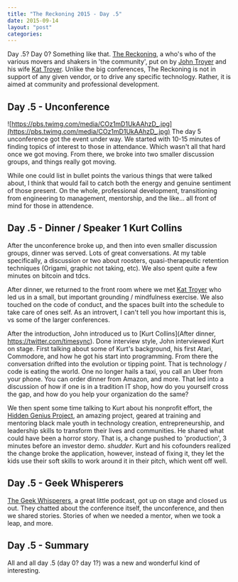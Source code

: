 ```yaml
---
title: "The Reckoning 2015 - Day .5"
date: 2015-09-14
layout: "post"
categories: 
---
```


Day .5? Day 0? Something like that. [The Reckoning](http://thereckoning.techreckoning.com/), a who's who of the various movers and shakers in 'the community', put on by [John Troyer](https://twitter.com/jtroyer) and his wife [Kat Troyer](https://twitter.com/dailykat). Unlike the big conferences, The Reckoning is not in support of any given vendor, or to drive any specific technology. Rather, it is aimed at community and professional development.

## Day .5 - Unconference

![https://pbs.twimg.com/media/COz1mD1UkAAhzD_.jpg](https://pbs.twimg.com/media/COz1mD1UkAAhzD_.jpg)
The day 5 unconference got the event under way. We started with 10-15 minutes of finding topics of interest to those in attendance. Which wasn't all that hard once we got moving. From there, we broke into two smaller discussion groups, and things really got moving.

While one could list in bullet points the various things that were talked about, I think that would fail to catch both the energy and genuine sentiment of those present. On the whole, professional development, transitioning from engineering to management, mentorship, and the like... all front of mind for those in attendence.

## Day .5 - Dinner / Speaker 1 Kurt Collins

After the unconference broke up, and then into even smaller discussion groups, dinner was served. Lots of great conversations. At my table specifically, a discussion or two about roosters, quasi-therapeutic retention techniques (Origami, graphic not taking, etc). We also spent quite a few minutes on bitcoin and tdcs.

After dinner, we returned to the front room where we met [Kat Troyer](https://twitter.com/dailykat) who led us in a small, but important grounding / mindfulness exercise. We also touched on the code of conduct, and the spaces built into the schedule to take care of ones self. As an introvert, I can't tell you how important this is, vs some of the larger conferences.

After the introduction, John introduced us to [Kurt Collins](After dinner, https://twitter.com/timesync). Done interview style, John interviewed Kurt on stage. First talking about some of Kurt's background, his first Atari, Commodore, and how he got his start into programming. From there the conversation drifted into the evolution or tipping point. That is technology / code is eating the world. One no longer hails a taxi, you call an Uber from your phone. You can order dinner from Amazon, and more. That led into a discussion of how if one is in a tradition IT shop, how do you yourself cross the gap, and how do you help your organization do the same?

We then spent some time talking to Kurt about his nonprofit effort, the [Hidden Genius Project](http://www.hiddengeniusproject.org/), an amazing project, geared at training and mentoring black male youth in technology creation, entrepreneurship, and leadership skills to transform their lives and communities. He shared what could have been a horror story. That is, a change pushed to 'production', 3 minutes before an investor demo. *shudder*. Kurt and his cofounders realized the change broke the application, however, instead of fixing it, they let the kids use their soft skills to work around it in their pitch, which went off well.

## Day .5 - Geek Whisperers

[The Geek Whisperers](http://geek-whisperers.com/), a great little podcast, got up on stage and closed us out. They chatted about the conference itself, the unconference, and then we shared stories. Stories of when we needed a mentor, when we took a leap, and more.

## Day .5 - Summary

All and all day .5 (day 0? day 1?) was a new and wonderful kind of interesting.
